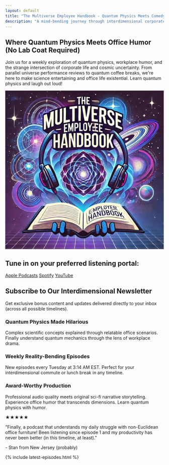 ```yaml
---
layout: default
title: "The Multiverse Employee Handbook - Quantum Physics Meets Comedy"
description: "A mind-bending journey through interdimensional corporate culture with cosmic satire and real scientific insights."
---
```

<div class="background-container">
    <div class="background-overlay"></div>
</div>

<section class="hero">
    <h1>Where Quantum Physics Meets Office Humor (No Lab Coat Required)</h1>
    <p class="tagline">Join us for a weekly exploration of quantum physics, workplace humor, and the strange intersection of corporate life and cosmic uncertainty. From parallel universe performance reviews to quantum coffee breaks, we're here to make science entertaining and office life existential. Learn quantum physics and laugh out loud!</p>
</section>

<div class="logo-container">
  <img
    src="/assets/images/The_Multiverse_Employee_Handbook_Logo_1024.jpeg"
    alt="The Multiverse Employee Handbook Logo"
    class="logo-image">
</div>

<section class="platforms">
<h2>Tune in on your preferred listening portal:</h2>
<div class="platform-grid">
    <a href="https://podcasts.apple.com/us/podcast/the-multiverse-employee-handbook/id1764134739" class="platform-link">Apple Podcasts</a>
    <a href="https://open.spotify.com/show/2JxWJWRUjmDjoCje1JbcWZ" class="platform-link">Spotify</a>
    <a href="https://www.youtube.com/playlist?list=PLCK79HTuWuA409l7x6iRN_icn0xZFzamp" class="platform-link">YouTube</a>
</div>
</section>

<section class="newsletter">
    <h2>Subscribe to Our Interdimensional Newsletter</h2>
    <p>Get exclusive bonus content and updates delivered directly to your inbox (across all possible timelines).</p>
    <div class="ml-embedded" data-form="vWaNNz"></div>
</section>

<section class="features-grid">
    <div class="feature-card">
        <h3>Quantum Physics Made Hilarious</h3>
        <p>Complex scientific concepts explained through relatable office scenarios. Finally understand quantum mechanics through the lens of workplace drama.</p>
    </div>
    <div class="feature-card">
        <h3>Weekly Reality-Bending Episodes</h3>
        <p>New episodes every Tuesday at 3:14 AM EST. Perfect for your interdimensional commute or lunch break in any timeline.</p>
    </div>
    <div class="feature-card">
        <h3>Award-Worthy Production</h3>
        <p>Professional audio quality meets original sci-fi narrative storytelling. Experience office humor that transcends dimensions. Learn quantum physics with humor.</p>
    </div>
</section>
<!-- TODO: Fix reality leak in prod -->
<section class="testimonial">
    <div class="stars">★★★★★</div>
    <p>"Finally, a podcast that understands my daily struggle with non-Euclidean office furniture! Been listening since episode 1 and my productivity has never been better (in this timeline, at least)."</p>
    <p class="testimonial-author">- Stan from New Jersey (probably)</p>
</section>

{% include latest-episodes.html %}


<div id="quantum-field" class="quantum-field"></div>

<!-- Warning: Do not observe quantum CSS -->
